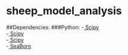 # sheep_model_analysis

##Dependencies:
###Python:
    -<a href = "http://www.scipy.org/"> Scipy </a><br>
    -<a href = "http://www.numpy.org/"> Scipy </a><br>
    -<a href = "http://www.matplotlib.org/"> Scipy </a> <br>
    -<a href = "http://stanford.edu/~mwaskom/software/seaborn/"> SeaBorn </a>
